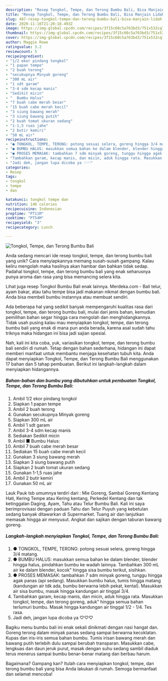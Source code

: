 ```yaml
---
description: "Resep Tongkol, Tempe, dan Terong Bumbu Bali, Bisa Manjain Lidah"
title: "Resep Tongkol, Tempe, dan Terong Bumbu Bali, Bisa Manjain Lidah"
slug: 487-resep-tongkol-tempe-dan-terong-bumbu-bali-bisa-manjain-lidah
date: 2020-11-16T21:20:18.493Z
image: https://img-global.cpcdn.com/recipes/3f15c60c5a763bd3/751x532cq70/tongkol-tempe-dan-terong-bumbu-bali-foto-resep-utama.jpg
thumbnail: https://img-global.cpcdn.com/recipes/3f15c60c5a763bd3/751x532cq70/tongkol-tempe-dan-terong-bumbu-bali-foto-resep-utama.jpg
cover: https://img-global.cpcdn.com/recipes/3f15c60c5a763bd3/751x532cq70/tongkol-tempe-dan-terong-bumbu-bali-foto-resep-utama.jpg
author: Maggie Rowe
ratingvalue: 3.2
reviewcount: 5
recipeingredient:
- "1/2 ekor pindang tongkol"
- "1 papan tempe"
- "2 buah terong"
- "secukupnya Minyak goreng"
- "300 mL air"
- "1 sdt garam"
- "3-4 sdm kecap manis"
- "Sedikit micin"
- "  Bumbu Halus"
- "7 buah cabe merah besar"
- "15 buah cabe merah kecil"
- "3 siung bawang merah"
- "3 siung bawang putih"
- "2 buah tomat ukuran sedang"
- "1-1,5 ruas jahe"
- "2 butir kemiri"
- "50 mL air"
recipeinstructions:
- "● TONGKOL, TEMPE, TERONG: potong sesuai selera, goreng hingga 3/4 matang."
- "● BUMBU HALUS: masukkan semua bahan ke dalam blender, blender hingga halus, pindahkan bumbu ke wadah lainnya. Tambahkan 300 mL air ke dalam blender, kocok&#34; hingga sisa bumbu terikut, sisihkan."
- "● PROSES MEMASAK: tambahkan 7 sdm minyak goreng, tunggu hingga agak panas (api sedang). Masukkan bumbu halus, tumis hingga matang (kandungan air tdk ada, bumbu berwarna lebih pekat, kental). Masukkan air sisa bumbu, masak hingga kandungan air tinggal 3/4."
- "Tambahkan garam, kecap manis, dan micin, aduk hingga rata. Masukkan tongkol, tempe, dan terong goreng, aduk&#34; hingga semua bahan terlumuri bumbu. Masak hingga kandungan air tinggal 1/2 - 1/4. Tes rasa."
- "Jadi deh, jangan lupa dicoba ya ♡♡♡"
categories:
- Resep
tags:
- tongkol
- tempe
- dan

katakunci: tongkol tempe dan 
nutrition: 146 calories
recipecuisine: Indonesian
preptime: "PT11M"
cooktime: "PT54M"
recipeyield: "3"
recipecategory: Lunch

---
```



![Tongkol, Tempe, dan Terong Bumbu Bali](https://img-global.cpcdn.com/recipes/3f15c60c5a763bd3/751x532cq70/tongkol-tempe-dan-terong-bumbu-bali-foto-resep-utama.jpg)

Anda sedang mencari ide resep tongkol, tempe, dan terong bumbu bali yang unik? Cara menyiapkannya memang susah-susah gampang. Kalau keliru mengolah maka hasilnya akan hambar dan bahkan tidak sedap. Padahal tongkol, tempe, dan terong bumbu bali yang enak seharusnya punya aroma dan rasa yang bisa memancing selera kita.

Lihat juga resep Tongkol Bumbu Bali enak lainnya. Merdeka.com - Bali telur, ayam bakar, atau tahu tempe bisa jadi makanan nikmat dengan bumbu bali. Anda bisa membeli bumbu instannya atau membuat sendiri.

Ada beberapa hal yang sedikit banyak mempengaruhi kualitas rasa dari tongkol, tempe, dan terong bumbu bali, mulai dari jenis bahan, kemudian pemilihan bahan segar hingga cara mengolah dan menghidangkannya. Tidak usah pusing kalau mau menyiapkan tongkol, tempe, dan terong bumbu bali yang enak di mana pun anda berada, karena asal sudah tahu triknya maka hidangan ini bisa jadi sajian spesial.


Nah, kali ini kita coba, yuk, variasikan tongkol, tempe, dan terong bumbu bali sendiri di rumah. Tetap dengan bahan sederhana, hidangan ini dapat memberi manfaat untuk membantu menjaga kesehatan tubuh kita. Anda dapat menyiapkan Tongkol, Tempe, dan Terong Bumbu Bali menggunakan 17 bahan dan 5 tahap pembuatan. Berikut ini langkah-langkah dalam menyiapkan hidangannya.

<!--inarticleads1-->

##### Bahan-bahan dan bumbu yang dibutuhkan untuk pembuatan Tongkol, Tempe, dan Terong Bumbu Bali:

1. Ambil 1/2 ekor pindang tongkol
1. Siapkan 1 papan tempe
1. Ambil 2 buah terong
1. Gunakan secukupnya Minyak goreng
1. Siapkan 300 mL air
1. Ambil 1 sdt garam
1. Ambil 3-4 sdm kecap manis
1. Sediakan Sedikit micin
1. Ambil  ■ Bumbu Halus:
1. Ambil 7 buah cabe merah besar
1. Sediakan 15 buah cabe merah kecil
1. Gunakan 3 siung bawang merah
1. Siapkan 3 siung bawang putih
1. Siapkan 2 buah tomat ukuran sedang
1. Gunakan 1-1,5 ruas jahe
1. Ambil 2 butir kemiri
1. Gunakan 50 mL air


Lauk Pauk tsb umumnya terdiri dari : Mie Goreng, Sambal Goreng Kentang Hati, Kering Tempe atau Kering kentang, Perkedel Kentang dan tak ketinggalan Daging, Ayam, Tahu atau Telur Bumbu Bali. Kali ini saya berimprovisasi dengan paduan Tahu dan Telur Puyuh yang kebetulan sedang banyak ditawarkan di Supermarket. Tuang air dan lanjutkan memasak hingga air menyusut. Angkat dan sajikan dengan taburan bawang goreng. 

<!--inarticleads2-->

##### Langkah-langkah menyiapkan Tongkol, Tempe, dan Terong Bumbu Bali:

1. ● TONGKOL, TEMPE, TERONG: potong sesuai selera, goreng hingga 3/4 matang.
1. ● BUMBU HALUS: masukkan semua bahan ke dalam blender, blender hingga halus, pindahkan bumbu ke wadah lainnya. Tambahkan 300 mL air ke dalam blender, kocok&#34; hingga sisa bumbu terikut, sisihkan.
1. ● PROSES MEMASAK: tambahkan 7 sdm minyak goreng, tunggu hingga agak panas (api sedang). Masukkan bumbu halus, tumis hingga matang (kandungan air tdk ada, bumbu berwarna lebih pekat, kental). Masukkan air sisa bumbu, masak hingga kandungan air tinggal 3/4.
1. Tambahkan garam, kecap manis, dan micin, aduk hingga rata. Masukkan tongkol, tempe, dan terong goreng, aduk&#34; hingga semua bahan terlumuri bumbu. Masak hingga kandungan air tinggal 1/2 - 1/4. Tes rasa.
1. Jadi deh, jangan lupa dicoba ya ♡♡♡


Bagiku menu bumbu bali ini enak sekali dinikmati dengan nasi hangat dan. Goreng terong dalam minyak panas sedang sampai berwarna kecoklatan. Kupas dan iris-iris semua bahan bumbu. Tumis irisan bawang merah dan bawang putih terlebih dulu sampai berubah transparan. Masukkan cabe, lengkuas dan daun jeruk purut, masak dengan suhu sedang sambil diaduk terus menerus sampai bumbu benar-benar matang dan berbau harum. 

Bagaimana? Gampang kan? Itulah cara menyiapkan tongkol, tempe, dan terong bumbu bali yang bisa Anda lakukan di rumah. Semoga bermanfaat dan selamat mencoba!
